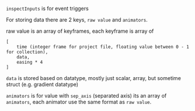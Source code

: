`inspectInputs` is for event triggers 

For storing data there are 2 keys, `raw value` and `animators`. 

raw value is an array of keyframes, each keyframe is array of 


```
[ 
    time (integer frame for project file, floating value between 0 - 1 for collection), 
    data, 
    easing * 4 
]
```


`data` is stored based on datatype, mostly just scalar, array, but sometime struct (e.g. gradient datatype)

`animators` is for value with `sep_axis` (separated axis) its an array of `animators`, each animator use the same format as `raw value`.